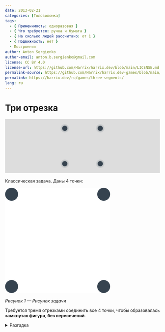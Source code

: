 ```yaml
---
date: 2013-02-21
categories: [Головоломка]
tags:
  - { Применимость: одноразовая }
  - { Что требуется: ручка и бумага }
  - { На сколько людей рассчитано: от 1 }
  - { Подвижность: нет }
  - Построения
author: Anton Sergienko
author-email: anton.b.sergienko@gmail.com
license: CC BY 4.0
license-url: https://github.com/Harrix/harrix.dev/blob/main/LICENSE.md
permalink-source: https://github.com/Harrix/harrix.dev-games/blob/main/three-segments/three-segments.md
permalink: https://harrix.dev/ru/games/three-segments/
lang: ru
---
```


# Три отрезка

![Featured image](featured-image.svg)

Классическая задача. Даны 4 точки:

![Рисунок задачи](img/problem.svg)

_Рисунок 1 — Рисунок задачи_

Требуется тремя отрезками соединить все 4 точки, чтобы образовалась **замкнутая фигура, без пересечений**.

<details>
<summary>Разгадка</summary>

Обычно люди не выходят за рамки квадрата, что не позволяет решить задачу. Задача имеет два решения:

![Первое решение](img/solution_01.svg)

_Рисунок 2 — Первое решение_

![Второе решение](img/solution_02.svg)

_Рисунок 3 — Второе решение_

</details>
